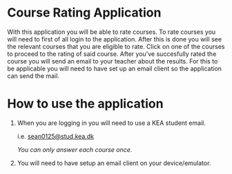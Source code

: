 # Course Rating Application


With this application you will be able to rate courses. To rate courses you will need to first of all login to the application.
After this is done you will see the relevant courses that you are eligible to rate. Click on one of the courses to proceed
to the rating of said course. After you've succesfully rated the course you will send an email to your teacher about the results.
For this to be applicable you will need to have set up an email client so the application can send the mail.



# How to use the application

1. When you are logging in you will need to use a KEA student email.

    i.e. sean0125@stud.kea.dk

    *You can only answer each course once.*

2. You will need to have setup an email client on your device/emulator.
